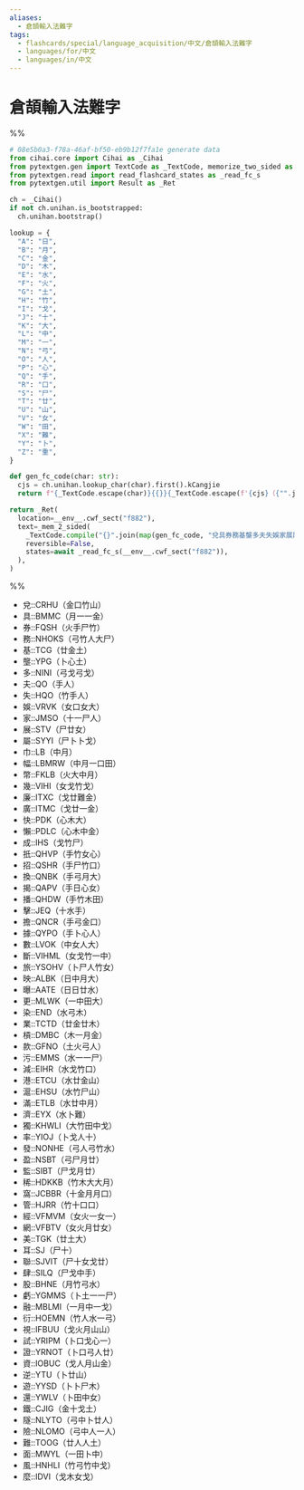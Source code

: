 ```yaml
---
aliases:
  - 倉頡輸入法難字
tags:
  - flashcards/special/language_acquisition/中文/倉頡輸入法難字
  - languages/for/中文
  - languages/in/中文
---
```


# 倉頡輸入法難字

%%

```Python
# 08e5b0a3-f78a-46af-bf50-eb9b12f7fa1e generate data
from cihai.core import Cihai as _Cihai
from pytextgen.gen import TextCode as _TextCode, memorize_two_sided as _mem_2_sided
from pytextgen.read import read_flashcard_states as _read_fc_s
from pytextgen.util import Result as _Ret

ch = _Cihai()
if not ch.unihan.is_bootstrapped:
  ch.unihan.bootstrap()

lookup = {
  "A": "日",
  "B": "月",
  "C": "金",
  "D": "木",
  "E": "水",
  "F": "火",
  "G": "土",
  "H": "竹",
  "I": "戈",
  "J": "十",
  "K": "大",
  "L": "中",
  "M": "一",
  "N": "弓",
  "O": "人",
  "P": "心",
  "Q": "手",
  "R": "口",
  "S": "尸",
  "T": "廿",
  "U": "山",
  "V": "女",
  "W": "田",
  "X": "難",
  "Y": "卜",
  "Z": "重",
}

def gen_fc_code(char: str):
  cjs = ch.unihan.lookup_char(char).first().kCangjie
  return f"{_TextCode.escape(char)}{{}}{_TextCode.escape(f'{cjs}（{"".join(lookup.get(cj, cj) for cj in cjs)}）')}"

return _Ret(
  location=__env__.cwf_sect("f882"),
  text=_mem_2_sided(
    _TextCode.compile("{}".join(map(gen_fc_code, "兌具券務基壟多夫失娛家展屬巾幅幣幾廉廣快懶成扺招換揭播擊擔據數斷旅映曝更染業槓款污減港滬滿濟獨率發盈監稀窩管經網美耳聯肆股虧融衍視試證資逆遊還鐵隧險難面風麼"))),
    reversible=False,
    states=await _read_fc_s(__env__.cwf_sect("f882")),
  ),
)
```

%%

<!--08e5b0a3-f78a-46af-bf50-eb9b12f7fa1e generate section="f882"--><!-- The following content is generated at 2024-01-04T20:17:59.937855+08:00. Any edits will be overridden! -->

- 兌::CRHU（金口竹山） <!--SR:!2024-01-08,4,285-->
- 具::BMMC（月一一金） <!--SR:!2024-01-07,3,265-->
- 券::FQSH（火手尸竹） <!--SR:!2024-01-05,1,245-->
- 務::NHOKS（弓竹人大尸） <!--SR:!2024-01-08,4,285-->
- 基::TCG（廿金土） <!--SR:!2024-01-08,4,285-->
- 壟::YPG（卜心土） <!--SR:!2024-01-05,1,245-->
- 多::NINI（弓戈弓戈） <!--SR:!2024-01-16,13,293-->
- 夫::QO（手人） <!--SR:!2024-01-08,4,285-->
- 失::HQO（竹手人） <!--SR:!2024-01-05,1,245-->
- 娛::VRVK（女口女大） <!--SR:!2024-01-05,1,245-->
- 家::JMSO（十一尸人） <!--SR:!2024-01-05,1,245-->
- 展::STV（尸廿女） <!--SR:!2024-01-08,4,285-->
- 屬::SYYI（尸卜卜戈） <!--SR:!2024-01-05,1,245-->
- 巾::LB（中月） <!--SR:!2024-01-08,4,285-->
- 幅::LBMRW（中月一口田） <!--SR:!2024-01-08,4,285-->
- 幣::FKLB（火大中月） <!--SR:!2024-01-08,4,285-->
- 幾::VIHI（女戈竹戈） <!--SR:!2024-01-10,8,254-->
- 廉::ITXC（戈廿難金） <!--SR:!2024-01-05,1,245-->
- 廣::ITMC（戈廿一金） <!--SR:!2024-01-07,3,265-->
- 快::PDK（心木大） <!--SR:!2024-01-16,12,254-->
- 懶::PDLC（心木中金） <!--SR:!2024-01-12,9,273-->
- 成::IHS（戈竹尸） <!--SR:!2024-01-12,9,273-->
- 扺::QHVP（手竹女心） <!--SR:!2024-01-05,1,245-->
- 招::QSHR（手尸竹口） <!--SR:!2024-01-08,4,285-->
- 換::QNBK（手弓月大） <!--SR:!2024-01-08,4,285-->
- 揭::QAPV（手日心女） <!--SR:!2024-01-05,1,245-->
- 播::QHDW（手竹木田） <!--SR:!2024-01-05,1,245-->
- 擊::JEQ（十水手） <!--SR:!2024-01-08,4,285-->
- 擔::QNCR（手弓金口） <!--SR:!2024-01-07,3,265-->
- 據::QYPO（手卜心人） <!--SR:!2024-01-08,4,285-->
- 數::LVOK（中女人大） <!--SR:!2024-01-08,4,285-->
- 斷::VIHML（女戈竹一中） <!--SR:!2024-01-05,1,245-->
- 旅::YSOHV（卜尸人竹女） <!--SR:!2024-01-07,3,265-->
- 映::ALBK（日中月大） <!--SR:!2024-01-05,1,245-->
- 曝::AATE（日日廿水） <!--SR:!2024-01-05,1,245-->
- 更::MLWK（一中田大） <!--SR:!2024-01-18,15,293-->
- 染::END（水弓木） <!--SR:!2024-01-05,1,245-->
- 業::TCTD（廿金廿木） <!--SR:!2024-01-07,3,263-->
- 槓::DMBC（木一月金） <!--SR:!2024-01-07,3,265-->
- 款::GFNO（土火弓人） <!--SR:!2024-01-08,4,285-->
- 污::EMMS（水一一尸） <!--SR:!2024-01-08,4,285-->
- 減::EIHR（水戈竹口） <!--SR:!2024-01-08,4,285-->
- 港::ETCU（水廿金山） <!--SR:!2024-01-05,1,245-->
- 滬::EHSU（水竹尸山） <!--SR:!2024-01-05,1,245-->
- 滿::ETLB（水廿中月） <!--SR:!2024-01-17,14,293-->
- 濟::EYX（水卜難） <!--SR:!2024-01-07,3,265-->
- 獨::KHWLI（大竹田中戈） <!--SR:!2024-01-07,3,265-->
- 率::YIOJ（卜戈人十） <!--SR:!2024-01-05,1,245-->
- 發::NONHE（弓人弓竹水） <!--SR:!2024-01-08,4,285-->
- 盈::NSBT（弓尸月廿） <!--SR:!2024-01-05,1,245-->
- 監::SIBT（尸戈月廿） <!--SR:!2024-01-08,4,285-->
- 稀::HDKKB（竹木大大月） <!--SR:!2024-01-07,3,265-->
- 窩::JCBBR（十金月月口） <!--SR:!2024-01-08,4,285-->
- 管::HJRR（竹十口口） <!--SR:!2024-01-07,3,265-->
- 經::VFMVM（女火一女一） <!--SR:!2024-01-07,4,283-->
- 網::VFBTV（女火月廿女） <!--SR:!2024-01-05,1,245-->
- 美::TGK（廿土大） <!--SR:!2024-01-13,10,273-->
- 耳::SJ（尸十） <!--SR:!2024-01-08,4,285-->
- 聯::SJVIT（尸十女戈廿） <!--SR:!2024-01-05,1,245-->
- 肆::SILQ（尸戈中手） <!--SR:!2024-01-08,4,285-->
- 股::BHNE（月竹弓水） <!--SR:!2024-01-05,1,245-->
- 虧::YGMMS（卜土一一尸） <!--SR:!2024-01-08,4,285-->
- 融::MBLMI（一月中一戈） <!--SR:!2024-01-08,4,285-->
- 衍::HOEMN（竹人水一弓） <!--SR:!2024-01-08,4,285-->
- 視::IFBUU（戈火月山山） <!--SR:!2024-01-07,3,265-->
- 試::YRIPM（卜口戈心一） <!--SR:!2024-01-08,4,285-->
- 證::YRNOT（卜口弓人廿） <!--SR:!2024-01-08,4,285-->
- 資::IOBUC（戈人月山金） <!--SR:!2024-01-08,4,285-->
- 逆::YTU（卜廿山） <!--SR:!2024-01-08,4,285-->
- 遊::YYSD（卜卜尸木） <!--SR:!2024-01-05,1,245-->
- 還::YWLV（卜田中女） <!--SR:!2024-01-08,4,285-->
- 鐵::CJIG（金十戈土） <!--SR:!2024-01-07,3,265-->
- 隧::NLYTO（弓中卜廿人） <!--SR:!2024-01-05,1,245-->
- 險::NLOMO（弓中人一人） <!--SR:!2024-01-08,4,285-->
- 難::TOOG（廿人人土） <!--SR:!2024-01-07,14,290-->
- 面::MWYL（一田卜中） <!--SR:!2024-01-05,1,245-->
- 風::HNHLI（竹弓竹中戈） <!--SR:!2024-01-07,3,265-->
- 麼::IDVI（戈木女戈） <!--SR:!2024-01-07,7,254-->

<!--/08e5b0a3-f78a-46af-bf50-eb9b12f7fa1e-->
